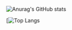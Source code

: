 ![Anurag's GitHub stats](https://github-readme-stats.vercel.app/api?username=brandonpilane&show_icons=true&hide_border=true&title_color=fca311&icon_color=fca311&border_radius=10&bg_color=000000&text_color=d0f4de)

[![Top Langs](https://github-readme-stats.vercel.app/api/top-langs/?username=brandonpilane&hide=html,css&show_icons=true&hide_border=true&title_color=fca311&icon_color=fca311&border_radius=10&bg_color=000000&text_color=d0f4de)

